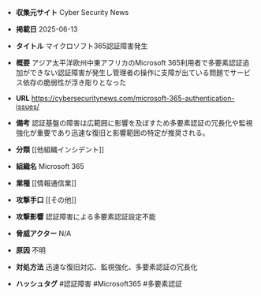 - **収集元サイト**
Cyber Security News

- **掲載日**
2025-06-13

- **タイトル**
マイクロソフト365認証障害発生

- **概要**
アジア太平洋欧州中東アフリカのMicrosoft 365利用者で多要素認証追加ができない認証障害が発生し管理者の操作に支障が出ている問題でサービス依存の脆弱性が浮き彫りとなった

- **URL**
https://cybersecuritynews.com/microsoft-365-authentication-issues/

- **備考**
認証基盤の障害は広範囲に影響を及ぼすため多要素認証の冗長化や監視強化が重要であり迅速な復旧と影響範囲の特定が推奨される。

- **分類**
[[他組織インシデント]]

- **組織名**
Microsoft 365

- **業種**
[[情報通信業]]

- **攻撃手口**
[[その他]]

- **攻撃影響**
認証障害による多要素認証設定不能

- **脅威アクター**
N/A

- **原因**
不明

- **対処方法**
迅速な復旧対応、監視強化、多要素認証の冗長化

- **ハッシュタグ**
#認証障害 #Microsoft365 #多要素認証
